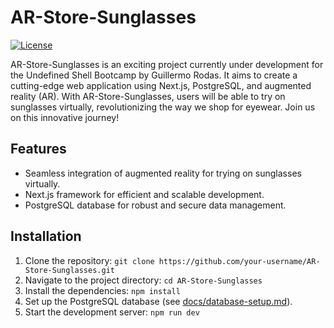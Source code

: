 # AR-Store-Sunglasses

[![License](https://img.shields.io/badge/license-MIT-blue.svg)](LICENSE)

AR-Store-Sunglasses is an exciting project currently under development for the Undefined Shell Bootcamp by Guillermo Rodas. It aims to create a cutting-edge web application using Next.js, PostgreSQL, and augmented reality (AR). With AR-Store-Sunglasses, users will be able to try on sunglasses virtually, revolutionizing the way we shop for eyewear. Join us on this innovative journey!

## Features

- Seamless integration of augmented reality for trying on sunglasses virtually.
- Next.js framework for efficient and scalable development.
- PostgreSQL database for robust and secure data management.

## Installation

1. Clone the repository: `git clone https://github.com/your-username/AR-Store-Sunglasses.git`
2. Navigate to the project directory: `cd AR-Store-Sunglasses`
3. Install the dependencies: `npm install`
4. Set up the PostgreSQL database (see [docs/database-setup.md](docs/database-setup.md)).
5. Start the development server: `npm run dev`
